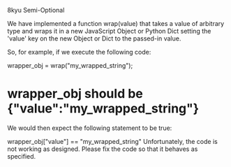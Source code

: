 8kyu Semi-Optional


We have implemented a function wrap(value) that takes a value of arbitrary type and wraps it in a new JavaScript Object or Python Dict setting the 'value' key on the new Object or Dict to the passed-in value.

So, for example, if we execute the following code:

wrapper_obj = wrap("my_wrapped_string"); 
 # wrapper_obj should be  {"value":"my_wrapped_string"}
We would then expect the following statement to be true:

wrapper_obj["value"] == "my_wrapped_string"
Unfortunately, the code is not working as designed. Please fix the code so that it behaves as specified.

